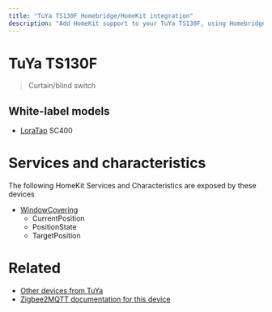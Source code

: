 ```yaml
---
title: "TuYa TS130F Homebridge/HomeKit integration"
description: "Add HomeKit support to your TuYa TS130F, using Homebridge, Zigbee2MQTT and homebridge-z2m."
---
```

<!---
This file has been GENERATED using src/docgen/docgen.ts
DO NOT EDIT THIS FILE MANUALLY!
-->
# TuYa TS130F
> Curtain/blind switch


## White-label models
* [LoraTap](../index.md#loratap) SC400

# Services and characteristics
The following HomeKit Services and Characteristics are exposed by
these devices

* [WindowCovering](../../cover.md)
  * CurrentPosition
  * PositionState
  * TargetPosition


# Related
* [Other devices from TuYa](../index.md#tuya)
* [Zigbee2MQTT documentation for this device](https://www.zigbee2mqtt.io/devices/TS130F.html)
